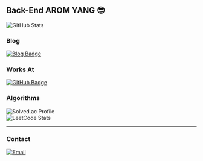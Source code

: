 
## Back-End AROM YANG 😎
![GitHub Stats](https://github-readme-stats.vercel.app/api?username=aromyang&show_icons=true&theme=dark)

### Blog
[![Blog Badge](https://github-readme-tistory-card.vercel.app/api/badge?name=romcanrom%20%20%20)](https://romcanrom.tistory.com)

### Works At
[![GitHub Badge](https://img.shields.io/badge/Professional_Account-aromyang--pnt-100000?style=for-the-badge&logo=github&logoColor=white)](https://github.com/aromyang-pnt)

### Algorithms
![Solved.ac Profile](http://mazassumnida.wtf/api/v2/generate_badge?boj=romchanxx)
<br>
![LeetCode Stats](https://leetcard.jacoblin.cool/baros2san?theme=dark&font=Francois%20One)
<!--
---

### 🛠 Skills
- 🌐 Back-End: Spring Boot, Java
- 🎨 Front-End: Thymeleaf, React, JavaScript
- 📊 Algorithm: Python
-->
---

### Contact
[![Email](https://img.shields.io/badge/Email-baros2san%40gmail.com-brightgreen?style=for-the-badge&logo=gmail&logoColor=white)](mailto:baros2san@gmail.com)

<!--
- Email: baros2san@gmail.com
- 🌐 LinkedIn: [LinkedIn](https://www.linkedin.com/in/your-linkedin-profile/)
-->
